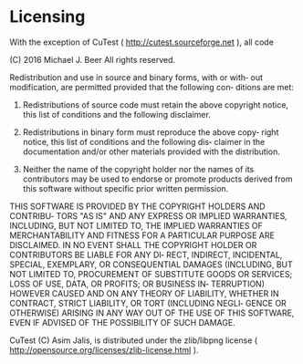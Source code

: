 # Licensing

With the exception of CuTest ( http://cutest.sourceforge.net ), all code

 (C) 2016 Michael J. Beer
 All rights reserved.

 Redistribution  and use in source and binary forms, with or with‐
 out modification, are permitted provided that the following  con‐
 ditions are met:

 1. Redistributions of source code must retain the above copyright
 notice, this list of conditions and the following disclaimer.

 2. Redistributions in binary form must reproduce the above  copy‐
 right  notice,  this  list  of  conditions and the following dis‐
 claimer in the documentation and/or other materials provided with
 the distribution.

 3.  Neither the name of the copyright holder nor the names of its
 contributors may be used to endorse or promote  products  derived
 from this software without specific prior written permission.

 THIS  SOFTWARE IS PROVIDED BY THE COPYRIGHT HOLDERS AND CONTRIBU‐
 TORS "AS IS" AND ANY EXPRESS OR  IMPLIED  WARRANTIES,  INCLUDING,
 BUT NOT LIMITED TO, THE IMPLIED WARRANTIES OF MERCHANTABILITY AND
 FITNESS FOR A PARTICULAR PURPOSE  ARE  DISCLAIMED.  IN  NO  EVENT
 SHALL  THE COPYRIGHT HOLDER OR CONTRIBUTORS BE LIABLE FOR ANY DI‐
 RECT, INDIRECT, INCIDENTAL, SPECIAL, EXEMPLARY, OR  CONSEQUENTIAL
 DAMAGES (INCLUDING, BUT NOT LIMITED TO, PROCUREMENT OF SUBSTITUTE
 GOODS OR SERVICES; LOSS OF USE, DATA, OR PROFITS; OR BUSINESS IN‐
 TERRUPTION)  HOWEVER  CAUSED  AND  ON  ANY  THEORY  OF LIABILITY,
 WHETHER IN CONTRACT, STRICT LIABILITY, OR TORT (INCLUDING  NEGLI‐
 GENCE  OR  OTHERWISE)  ARISING  IN ANY WAY OUT OF THE USE OF THIS
 SOFTWARE, EVEN IF ADVISED OF THE POSSIBILITY OF SUCH DAMAGE.

CuTest (C) Asim Jalis, is distributed under the zlib/libpng license
 ( http://opensource.org/licenses/zlib-license.html ).
